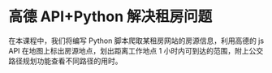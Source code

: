 # 高德 API+Python 解决租房问题

在本课程中，我们将编写 Python 脚本爬取某租房网站的房源信息，利用高德的 js API 在地图上标出房源地点，划出距离工作地点 1 小时内可到达的范围，附上公交路径规划功能查看不同路径的用时。